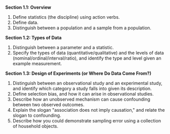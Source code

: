 <script src='https://cdn.mathjax.org/mathjax/latest/MathJax.js?config=TeX-AMS-MML_HTMLorMML'></script>

**Section 1.1: Overview**

1. Define statistics (the discipline) using action verbs.
1. Define data.
1. Distinguish between a population and a sample from a population.

**Section 1.2: Types of Data**

1. Distinguish between a parameter and a statistic.
1. Specify the types of data (quantitative/qualitative) and the levels of data (nominal/ordinal/interval/ratio), and identify the type and level given an example measurement.

**Section 1.3: Design of Experiments (or Where Do Data Come From?)**

1. Distinguish between an observational study and an experimental study, and identify which category a study falls into given its description.
1. Define selection bias, and how it can arise in observational studies.
1. Describe how an unobserved mechanism can cause confounding between two observed outcomes.
1. Explain the slogan "association does not imply causation," and relate the slogan to confounding.
1. Describe how you could demonstrate sampling error using a collection of household objects.